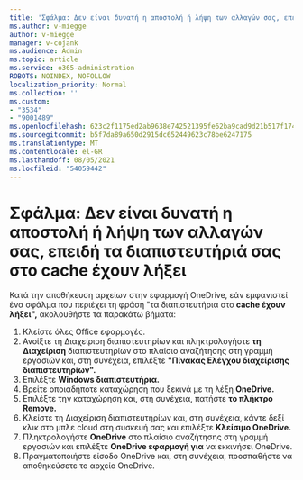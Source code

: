 ```yaml
---
title: 'Σφάλμα: Δεν είναι δυνατή η αποστολή ή λήψη των αλλαγών σας, επειδή τα διαπιστευτήριά σας στο cache έχουν λήξει'
ms.author: v-miegge
author: v-miegge
manager: v-cojank
ms.audience: Admin
ms.topic: article
ms.service: o365-administration
ROBOTS: NOINDEX, NOFOLLOW
localization_priority: Normal
ms.collection: ''
ms.custom:
- "3534"
- "9001489"
ms.openlocfilehash: 623c2f1175ed2ab9638e742521395fe62ba9cad9d21b517f17426fb5c96a2d73
ms.sourcegitcommit: b5f7da89a650d2915dc652449623c78be6247175
ms.translationtype: MT
ms.contentlocale: el-GR
ms.lasthandoff: 08/05/2021
ms.locfileid: "54059442"
---
```

# <a name="error-we-cant-upload-or-download-your-changes-because-your-cached-credentials-have-expired"></a>Σφάλμα: Δεν είναι δυνατή η αποστολή ή λήψη των αλλαγών σας, επειδή τα διαπιστευτήριά σας στο cache έχουν λήξει

Κατά την αποθήκευση αρχείων στην εφαρμογή OneDrive, εάν εμφανιστεί ένα σφάλμα που περιέχει τη φράση "τα διαπιστευτήρια στο **cache έχουν λήξει",** ακολουθήστε τα παρακάτω βήματα:

1. Κλείστε όλες Office εφαρμογές.
1. Ανοίξτε τη Διαχείριση διαπιστευτηρίων και πληκτρολογήστε **τη Διαχείριση** διαπιστευτηρίων στο πλαίσιο αναζήτησης στη γραμμή εργασιών και, στη συνέχεια, επιλέξτε **"Πίνακας Ελέγχου διαχείρισης διαπιστευτηρίων".**
1. Επιλέξτε **Windows διαπιστευτήρια.**
1. Βρείτε οποιαδήποτε καταχώρηση που ξεκινά με τη λέξη **OneDrive.**
1. Επιλέξτε την καταχώρηση και, στη συνέχεια, πατήστε **το πλήκτρο Remove.**
1. Κλείστε τη Διαχείριση διαπιστευτηρίων και, στη συνέχεια, κάντε δεξί κλικ στο μπλε cloud στη συσκευή σας και επιλέξτε **Κλείσιμο OneDrive.**
1. Πληκτρολογήστε **OneDrive** στο πλαίσιο αναζήτησης στη γραμμή εργασιών και επιλέξτε **OneDrive εφαρμογή για** να εκκινήσει OneDrive.
1. Πραγματοποιήστε είσοδο OneDrive και, στη συνέχεια, προσπαθήστε να αποθηκεύσετε το αρχείο OneDrive.
